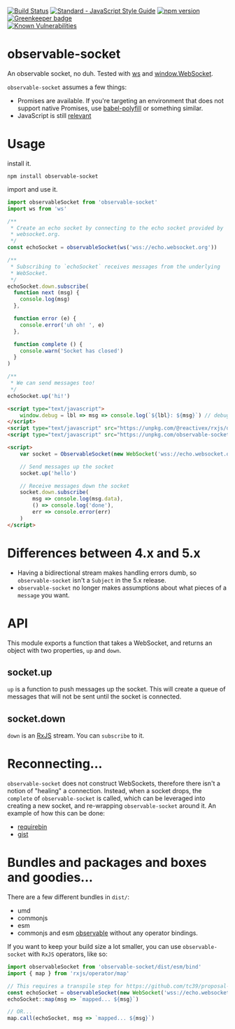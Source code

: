 [![Build Status](https://travis-ci.org/killtheliterate/observable-socket.svg?branch=master)](https://travis-ci.org/killtheliterate/observable-socket)
[![Standard - JavaScript Style Guide](https://img.shields.io/badge/code%20style-standard-brightgreen.svg)](http://standardjs.com/)
[![npm version](https://img.shields.io/npm/v/observable-socket.svg)](https://www.npmjs.com/package/observable-socket)
[![Greenkeeper badge](https://badges.greenkeeper.io/killtheliterate/observable-socket.svg)](https://greenkeeper.io/)                
[![Known Vulnerabilities](https://snyk.io/test/github/killtheliterate/observable-socket/badge.svg?targetFile=package.json)](https://snyk.io/test/github/killtheliterate/observable-socket?targetFile=package.json)

# observable-socket

An observable socket, no duh. Tested with
[ws](https://github.com/websockets/ws) and
[window.WebSocket](https://developer.mozilla.org/en-US/docs/Web/API/WebSocket). 

`observable-socket` assumes a few things:
* Promises are available. If you're targeting an environment that does not
  support native Promises, use
  [babel-polyfill](https://babeljs.io/docs/usage/polyfill/) or something
  similar.
* JavaScript is still [relevant](https://en.wikipedia.org/wiki/Relevance)

# Usage

install it.

```shell
npm install observable-socket
```

import and use it.

```javascript
import observableSocket from 'observable-socket'
import ws from 'ws'

/**
 * Create an echo socket by connecting to the echo socket provided by
 * websocket.org.
 */
const echoSocket = observableSocket(ws('wss://echo.websocket.org'))

/**
 * Subscribing to `echoSocket` receives messages from the underlying
 * WebSocket.
 */
echoSocket.down.subscribe(
  function next (msg) {
    console.log(msg)
  },

  function error (e) {
    console.error('uh oh! ', e)
  },

  function complete () {
    console.warn('Socket has closed')
  }
)

/**
 * We can send messages too!
 */
echoSocket.up('hi!')

```

```html
<script type="text/javascript">
    window.debug = lbl => msg => console.log(`${lbl}: ${msg}`) // debug however you like
</script>
<script type="text/javascript" src="https://unpkg.com/@reactivex/rxjs/dist/global/Rx.js"></script>
<script type="text/javascript" src="https://unpkg.com/observable-socket@5.0.2/dist/umd/index.min.js"></script>

<script>
    var socket = ObservableSocket(new WebSocket('wss://echo.websocket.org'))

    // Send messages up the socket
    socket.up('hello')

    // Receive messages down the socket
    socket.down.subscribe(
        msg => console.log(msg.data),
        () => console.log('done'),
        err => console.error(err)
    )
</script>
```

# Differences between 4.x and 5.x

- Having a bidirectional stream makes handling errors dumb, so
  `observable-socket` isn't a `Subject` in the 5.x release.
- `observable-socket` no longer makes assumptions about what pieces of
  a `message` you want.

# API

This module exports a function that takes a WebSocket, and returns an object
with two properties, `up` and `down`.

## socket.up

`up` is a function to push messages up the socket. This will create
a queue of messages that will not be sent until the socket is connected.

## socket.down

`down` is an [RxJS](https://github.com/ReactiveX/RxJS) stream. You can
`subscribe` to it.

# Reconnecting...

`observable-socket` does not construct WebSockets, therefore there isn't
a notion of "healing" a connection. Instead, when a socket drops, the
`complete` of `observable-socket` is called, which can be leveraged into
creating a new socket, and re-wrapping `observable-socket` around it. An
example of how this can be done:

* [requirebin](http://requirebin.com/?gist=2ec1f61d5404733d6918483730170447)
* [gist](https://gist.github.com/killtheliterate/2ec1f61d5404733d6918483730170447#file-index-js)

# Bundles and packages and boxes and goodies...

There are a few different bundles in `dist/`:

* umd
* commonjs
* esm
* commonjs and esm [observable](https://github.com/ReactiveX/RxJS#es6-via-npm)
  without any operator bindings.

If you want to keep your build size a lot smaller, you can use
`observable-socket` with `RxJS` operators, like so:

```javascript
import observableSocket from 'observable-socket/dist/esm/bind'
import { map } from 'rxjs/operator/map'

// This requires a transpile step for https://github.com/tc39/proposal-bind-operator
const echoSocket = observableSocket(new WebSocket('wss://echo.websocket.org'))
echoSocket::map(msg => `mapped... ${msg}`)

// OR...
map.call(echoSocket, msg => `mapped... ${msg}`)
```
